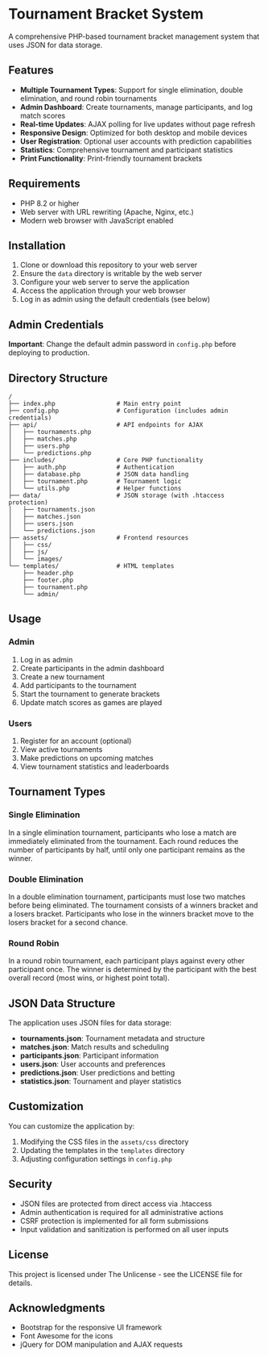 # Tournament Bracket System

A comprehensive PHP-based tournament bracket management system that uses JSON for data storage.

## Features

- **Multiple Tournament Types**: Support for single elimination, double elimination, and round robin tournaments
- **Admin Dashboard**: Create tournaments, manage participants, and log match scores
- **Real-time Updates**: AJAX polling for live updates without page refresh
- **Responsive Design**: Optimized for both desktop and mobile devices
- **User Registration**: Optional user accounts with prediction capabilities
- **Statistics**: Comprehensive tournament and participant statistics
- **Print Functionality**: Print-friendly tournament brackets

## Requirements

- PHP 8.2 or higher
- Web server with URL rewriting (Apache, Nginx, etc.)
- Modern web browser with JavaScript enabled

## Installation

1. Clone or download this repository to your web server
2. Ensure the `data` directory is writable by the web server
3. Configure your web server to serve the application
4. Access the application through your web browser
5. Log in as admin using the default credentials (see below)

## Admin Credentials

**Important**: Change the default admin password in `config.php` before deploying to production.

## Directory Structure

```
/
├── index.php                 # Main entry point
├── config.php                # Configuration (includes admin credentials)
├── api/                      # API endpoints for AJAX
│   ├── tournaments.php
│   ├── matches.php
│   ├── users.php
│   └── predictions.php
├── includes/                 # Core PHP functionality
│   ├── auth.php              # Authentication
│   ├── database.php          # JSON data handling
│   ├── tournament.php        # Tournament logic
│   └── utils.php             # Helper functions
├── data/                     # JSON storage (with .htaccess protection)
│   ├── tournaments.json
│   ├── matches.json
│   ├── users.json
│   └── predictions.json
├── assets/                   # Frontend resources
│   ├── css/
│   ├── js/
│   └── images/
└── templates/                # HTML templates
    ├── header.php
    ├── footer.php
    ├── tournament.php
    └── admin/
```

## Usage

### Admin

1. Log in as admin
2. Create participants in the admin dashboard
3. Create a new tournament
4. Add participants to the tournament
5. Start the tournament to generate brackets
6. Update match scores as games are played

### Users

1. Register for an account (optional)
2. View active tournaments
3. Make predictions on upcoming matches
4. View tournament statistics and leaderboards

## Tournament Types

### Single Elimination

In a single elimination tournament, participants who lose a match are immediately eliminated from the tournament. Each round reduces the number of participants by half, until only one participant remains as the winner.

### Double Elimination

In a double elimination tournament, participants must lose two matches before being eliminated. The tournament consists of a winners bracket and a losers bracket. Participants who lose in the winners bracket move to the losers bracket for a second chance.

### Round Robin

In a round robin tournament, each participant plays against every other participant once. The winner is determined by the participant with the best overall record (most wins, or highest point total).

## JSON Data Structure

The application uses JSON files for data storage:

- **tournaments.json**: Tournament metadata and structure
- **matches.json**: Match results and scheduling
- **participants.json**: Participant information
- **users.json**: User accounts and preferences
- **predictions.json**: User predictions and betting
- **statistics.json**: Tournament and player statistics

## Customization

You can customize the application by:

1. Modifying the CSS files in the `assets/css` directory
2. Updating the templates in the `templates` directory
3. Adjusting configuration settings in `config.php`

## Security

- JSON files are protected from direct access via .htaccess
- Admin authentication is required for all administrative actions
- CSRF protection is implemented for all form submissions
- Input validation and sanitization is performed on all user inputs

## License

This project is licensed under The Unlicense - see the LICENSE file for details.

## Acknowledgments

- Bootstrap for the responsive UI framework
- Font Awesome for the icons
- jQuery for DOM manipulation and AJAX requests
